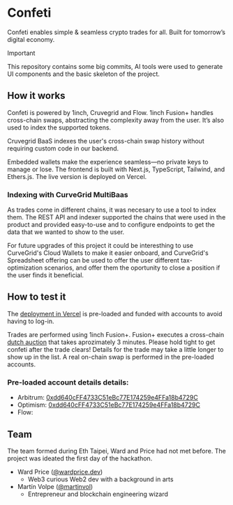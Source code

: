 # Confeti

Confeti enables simple & seamless crypto trades for all. Built for tomorrow’s digital economy.

> [!IMPORTANT]  
> This repository contains some big commits, AI tools were used to generate UI components and the basic skeleton of the project.

## How it works

Confeti is powered by 1inch, Cruvegrid and Flow. 1inch Fusion+ handles cross-chain swaps, abstracting the complexity away from the user. It’s also used to index the supported tokens.

Cruvegrid BaaS indexes the user's cross-chain swap history without requiring custom code in our backend.

Embedded wallets make the experience seamless—no private keys to manage or lose. The frontend is built with Next.js, TypeScript, Tailwind, and Ethers.js. The live version is deployed on Vercel.

### Indexing with CurveGrid MultiBaas

As trades come in different chains, it was necesary to use a tool to index them. The REST API and indexer supported the chains that were used in the product and provided easy-to-use and to configure endpoints to get the data that we wanted to show to the user.

For future upgrades of this project it could be interesthing to use CurveGrid's Cloud Wallets to make it easier onboard, and CurveGrid's Spreadsheet offering can be used to offer the user different tax-optimization scenarios, and offer them the oportunity to close a position if the user finds it beneficial.

## How to test it

The [deployment in Vercel](https://eth-taipei-confetti.vercel.app/) is pre-loaded and funded with accounts to avoid having to log-in.

Trades are performed using 1inch Fusion+. Fusion+ executes a cross-chain [dutch auction](https://en.wikipedia.org/wiki/Dutch_auction) that takes aprozimately 3 minutes. Please hold tight to get confeti after the trade clears! Details for the trade may take a little longer to show up in the list. A real on-chain swap is performed in the pre-loaded accounts.

### Pre-loaded account details details:
- Arbitrum: [0xdd640cFF4733C51eBc77E174259e4FFa18b4729C](https://arbiscan.io/address/0xdd640cFF4733C51eBc77E174259e4FFa18b4729C)
- Optimism: [0xdd640cFF4733C51eBc77E174259e4FFa18b4729C](https://optimistic.etherscan.io/address/0xdd640cFF4733C51eBc77E174259e4FFa18b4729C)
- Flow: 

## Team

The team formed during Eth Taipei, Ward and Price had not met before. The project was ideated the first day of the hackathon.

* Ward Price ([@wardprice.dev](https://blueskydirectory.com/profiles/wardprice.dev))
  * Web3 curious Web2 dev with a background in arts
* Martín Volpe ([@martinvol](http://twitter.com/martinvol))
  * Entrepreneur and blockchain engineering wizard
